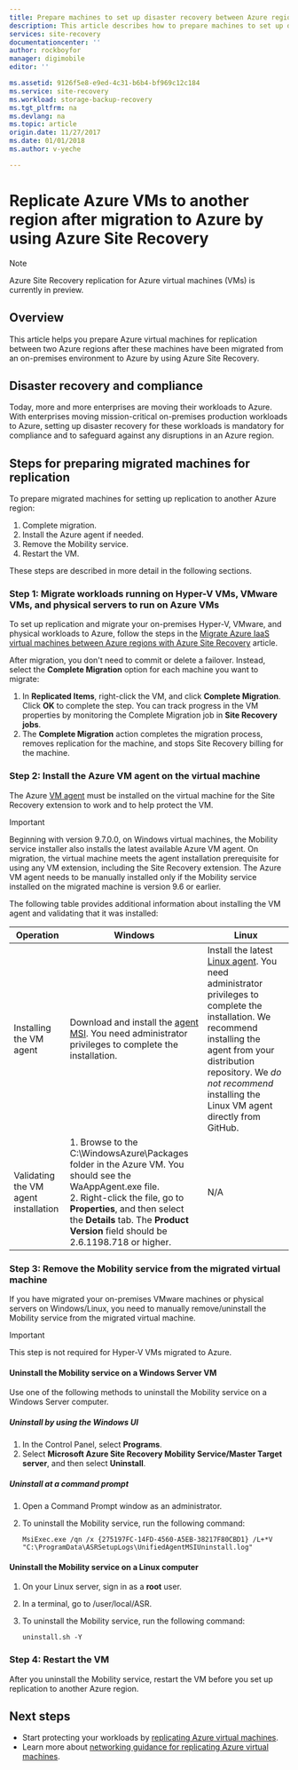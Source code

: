 ```yaml
---
title: Prepare machines to set up disaster recovery between Azure regions after migration to Azure by using Site Recovery | Azure
description: This article describes how to prepare machines to set up disaster recovery between Azure regions after migration to Azure by using Azure Site Recovery.
services: site-recovery
documentationcenter: ''
author: rockboyfor
manager: digimobile
editor: ''

ms.assetid: 9126f5e8-e9ed-4c31-b6b4-bf969c12c184
ms.service: site-recovery
ms.workload: storage-backup-recovery
ms.tgt_pltfrm: na
ms.devlang: na
ms.topic: article
origin.date: 11/27/2017
ms.date: 01/01/2018
ms.author: v-yeche

---
```

# Replicate Azure VMs to another region after migration to Azure by using Azure Site Recovery

>[!NOTE]
> Azure Site Recovery replication for Azure virtual machines (VMs) is currently in preview.

## Overview

This article helps you prepare Azure virtual machines for replication between two Azure regions after these machines have been migrated from an on-premises environment to Azure by using Azure Site Recovery.

## Disaster recovery and compliance
Today, more and more enterprises are moving their workloads to Azure. With enterprises moving mission-critical on-premises production workloads to Azure, setting up disaster recovery for these workloads is mandatory for compliance and to safeguard against any disruptions in an Azure region.

## Steps for preparing migrated machines for replication
To prepare migrated machines for setting up replication to another Azure region:

1. Complete migration.
2. Install the Azure agent if needed.
3. Remove the Mobility service.  
4. Restart the VM.

These steps are described in more detail in the following sections.

### Step 1: Migrate workloads running on Hyper-V VMs, VMware VMs, and physical servers to run on Azure VMs

To set up replication and migrate your on-premises Hyper-V, VMware, and physical workloads to Azure, follow the steps in the [Migrate Azure IaaS virtual machines between Azure regions with Azure Site Recovery](site-recovery-migrate-azure-to-azure.md) article. 

After migration, you don't need to commit or delete a failover. Instead, select the **Complete Migration** option for each machine you want to migrate:
1. In **Replicated Items**, right-click the VM, and click **Complete Migration**. Click **OK** to complete the step. You can track progress in the VM properties by monitoring the Complete Migration job in **Site Recovery jobs**.
2. The **Complete Migration** action completes the migration process, removes replication for the machine, and stops Site Recovery billing for the machine.

### Step 2: Install the Azure VM agent on the virtual machine
The Azure [VM agent](../../virtual-machines/windows/classic/agents-and-extensions.md#azure-vm-agents-for-windows-and-linux) must be installed on the virtual machine for the Site Recovery extension to work and to help protect the VM.

>[!IMPORTANT]
>Beginning with version 9.7.0.0, on Windows virtual machines, the Mobility service installer also installs the latest available Azure VM agent. On migration, the virtual machine meets the
agent installation prerequisite for using any VM extension, including the Site Recovery extension. The Azure VM agent needs to be manually installed only if the Mobility service installed on the migrated machine is version 9.6 or earlier.

The following table provides additional information about installing the VM agent and validating that it was installed:

| **Operation** | **Windows** | **Linux** |
| --- | --- | --- |
| Installing the VM agent |Download and install the [agent MSI](http://go.microsoft.com/fwlink/?LinkID=394789&clcid=0x409). You need administrator privileges to complete the installation. |Install the latest [Linux agent](../../virtual-machines/linux/agent-user-guide.md). You need administrator privileges to complete the installation. We recommend installing the agent from your distribution repository. We *do not recommend* installing the Linux VM agent directly from GitHub.  |
| Validating the VM agent installation |1. Browse to the C:\WindowsAzure\Packages folder in the Azure VM. You should see the WaAppAgent.exe file. <br>2. Right-click the file, go to **Properties**, and then select the **Details** tab. The **Product Version** field should be 2.6.1198.718 or higher. |N/A |

### Step 3: Remove the Mobility service from the migrated virtual machine

If you have migrated your on-premises VMware machines or physical servers on Windows/Linux, you need to manually remove/uninstall the Mobility service from the migrated virtual machine.

>[!IMPORTANT]
>This step is not required for Hyper-V VMs migrated to Azure.

#### Uninstall the Mobility service on a Windows Server VM
Use one of the following methods to uninstall the Mobility service on a Windows Server computer.

##### Uninstall by using the Windows UI
1. In the Control Panel, select **Programs**.
2. Select **Microsoft Azure Site Recovery Mobility Service/Master Target server**, and then select **Uninstall**.

##### Uninstall at a command prompt
1. Open a Command Prompt window as an administrator.
2. To uninstall the Mobility service, run the following command:

   ```
   MsiExec.exe /qn /x {275197FC-14FD-4560-A5EB-38217F80CBD1} /L+*V "C:\ProgramData\ASRSetupLogs\UnifiedAgentMSIUninstall.log"
   ```

#### Uninstall the Mobility service on a Linux computer
1. On your Linux server, sign in as a **root** user.
2. In a terminal, go to /user/local/ASR.
3. To uninstall the Mobility service, run the following command:

   ```
   uninstall.sh -Y
   ```

### Step 4: Restart the VM

After you uninstall the Mobility service, restart the VM before you set up replication to another Azure region.

## Next steps
- Start protecting your workloads by [replicating Azure virtual machines](../azure-to-azure-quickstart.md).
- Learn more about [networking guidance for replicating Azure virtual machines](../site-recovery-azure-to-azure-networking-guidance.md).
<!-- Update_Description: new articles on site recovery azure to azure after migration  -->